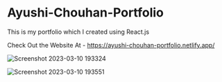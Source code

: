 # Ayushi-Chouhan-Portfolio

This is my portfolio which I created using React.js

Check Out the Website At - https://ayushi-chouhan-portfolio.netlify.app/


![Screenshot 2023-03-10 193324](https://user-images.githubusercontent.com/102305307/227977604-d7542e68-3402-453c-a41c-844f13d71d3d.png)


![Screenshot 2023-03-10 193551](https://user-images.githubusercontent.com/102305307/227977687-c42a9391-ad9e-4a25-9526-97a86076f746.png)
